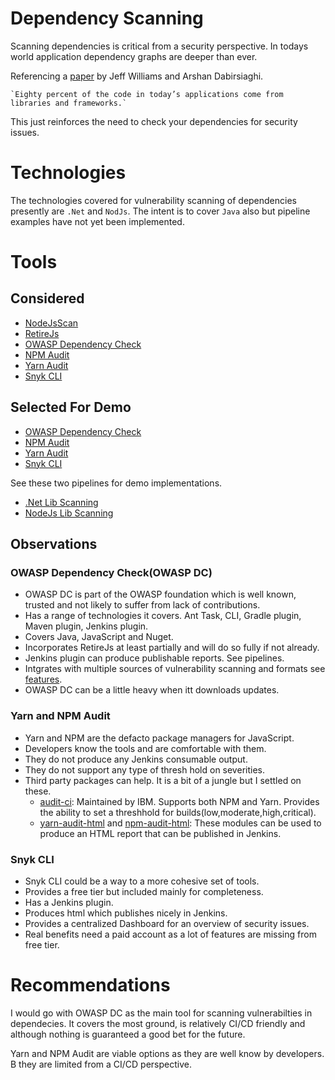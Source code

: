 # Dependency Scanning
Scanning dependencies is critical from a security perspective. In todays world application dependency graphs are deeper than ever.

Referencing a [paper](https://cdn2.hubspot.net/hub/203759/file-1100864196-pdf/docs/Contrast_-_Insecure_Libraries_2014.pdf) by Jeff Williams and Arshan Dabirsiaghi. 

    `Eighty percent of the code in today’s applications come from libraries and frameworks.`

This just reinforces the need to check your dependencies for security issues. 

# Technologies

The technologies covered for vulnerability scanning of dependencies presently are `.Net` and `NodJs`. The intent is to cover `Java` also but pipeline examples have not yet been implemented.

# Tools
## Considered
* [NodeJsScan](https://github.com/ajinabraham/nodejsscan)
* [RetireJs](https://retirejs.github.io/retire.js/)
* [OWASP Dependency Check](https://jeremylong.github.io/DependencyCheck/)
* [NPM Audit](https://docs.npmjs.com/cli/v6/commands/npm-audit)
* [Yarn Audit](https://classic.yarnpkg.com/en/docs/cli/audit/)
* [Snyk CLI](https://support.snyk.io/hc/en-us/articles/360003812458-Getting-started-with-the-CLI)
## Selected For Demo
* [OWASP Dependency Check](https://jeremylong.github.io/DependencyCheck/)
* [NPM Audit](https://docs.npmjs.com/cli/v6/commands/npm-audit)
* [Yarn Audit](https://classic.yarnpkg.com/en/docs/cli/audit/)
* [Snyk CLI](https://support.snyk.io/hc/en-us/articles/360003812458-Getting-started-with-the-CLI)

See these two pipelines for demo implementations.

* [.Net Lib Scanning](../pipelines/dotnet-libscan.groovy)
* [NodeJs Lib Scanning](../pipelines/node-libscan.groovy)
## Observations
### OWASP Dependency Check(OWASP DC)

* OWASP DC is part of the OWASP foundation which is well known, trusted and not likely to suffer from lack of contributions. 
* Has a range of technologies it covers. Ant Task, CLI, Gradle plugin, Maven plugin, Jenkins plugin.
* Covers Java, JavaScript and Nuget.
* Incorporates RetireJs at least partially and will do so fully if not already.
* Jenkins plugin can produce publishable reports. See pipelines.
* Intgrates with multiple sources of vulnerability scanning and formats see [features](https://owasp.org/www-project-dependency-track/).
* OWASP DC can be a little heavy when itt downloads updates.

### Yarn and NPM Audit
* Yarn and NPM are the defacto package managers for JavaScript.
* Developers know the tools and are comfortable with them.
* They do not produce any Jenkins consumable output.
* They do not support any type of thresh hold on severities.
* Third party packages can help. It is a bit of a jungle but I settled on these.
    * [audit-ci](https://www.npmjs.com/package/audit-ci): Maintained by IBM. Supports both NPM and Yarn. Provides the ability to set a threshhold for builds(low,moderate,high,critical).
    * [yarn-audit-html](https://www.npmjs.com/package/yarn-audit-html) and [npm-audit-html](https://www.npmjs.com/package/npm-audit-html): These modules can be used to produce an HTML report that can be published in Jenkins.

### Snyk CLI
* Snyk CLI could be a way to a more cohesive set of tools.
* Provides a free tier but included mainly for completeness.
* Has a Jenkins plugin.
* Produces html which publishes nicely in Jenkins.
* Provides a centralized Dashboard for an overview of security issues.
* Real benefits need a paid account as a lot of features are missing from free tier.

# Recommendations

I would go with OWASP DC as the main tool for scanning vulnerabilties in dependecies. It covers the most ground, is relatively CI/CD friendly and although nothing is guaranteed a good bet for the future.

Yarn and NPM Audit are viable options as they are well know by developers. B they are limited from a CI/CD perspective.